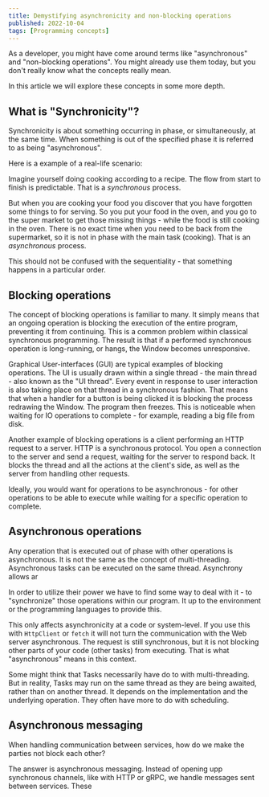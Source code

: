 ```yaml
---
title: Demystifying asynchronicity and non-blocking operations
published: 2022-10-04
tags: [Programming concepts]
---
```


As a developer, you might have come around terms like "asynchronous" and "non-blocking operations". You might already use them today, but you don't really know what the concepts really mean.

In this article we will explore these concepts in some more depth.

## What is "Synchronicity"?

Synchronicity is about something occurring in phase, or simultaneously, at the same time. When something is out of the specified phase it is referred to as being "asynchronous".

Here is a example of a real-life scenario:

Imagine yourself doing cooking according to a recipe. The flow from start to finish is predictable. That is a *synchronous* process. 

But when you are cooking your food you discover that you have forgotten some things to for serving. So you put your food in the oven, and you go to the super market to get those missing things - while the food is still cooking in the oven. There is no exact time when you need to be back from the supermarket, so it is not in phase with the main task (cooking). That is an *asynchronous* process.

This should not be confused with the sequentiality - that something happens in a particular order.

## Blocking operations

The concept of blocking operations is familiar to many. It simply means that an ongoing operation is blocking the execution of the entire program, preventing it from continuing. This is a common problem within classical synchronous programming. The result is that if a performed synchronous operation is long-running, or hangs, the Window becomes unresponsive.

Graphical User-interfaces (GUI) are typical examples of blocking operations. The UI is usually drawn within a single thread - the main thread - also known as the "UI thread". Every event in response to user interaction is also taking place on that thread in a synchronous fashion. That means that when a handler for a button is being clicked it is blocking the process redrawing the Window. The program then freezes. This is noticeable when waiting for IO operations to complete - for example, reading a big file from disk.

Another example of blocking operations is a client performing an HTTP request to a server. HTTP is a synchronous protocol. You open a connection to the server and send a request, waiting for the server to respond back. It blocks the thread and all the actions at the client's side, as well as the server from handling other requests.

Ideally, you would want for operations to be asynchronous - for other operations to be able to execute while waiting for a specific operation to complete.

## Asynchronous operations

Any operation that is executed out of phase with other operations is asynchronous. It is not the same as the concept of multi-threading. Asynchronous tasks can be executed on the same thread. Asynchrony allows ar

In order to utilize their power we have to find some way to deal with it - to "synchronize" those operations within our program. It up to the environment or the programming languages to provide this.

This only affects asynchronicity at a code or system-level. If you use this with ```HttpClient``` or ```fetch``` it will not turn the communication with the Web server asynchronous. The request is still synchronous, but it is not blocking other parts of your code (other tasks) from executing. That is what "asynchronous" means in this context.

Some might think that Tasks necessarily have do to with multi-threading. But in reality, Tasks may run on the same thread as they are being awaited, rather than on another thread. It depends on the implementation and the underlying operation. They often have more to do with scheduling.

## Asynchronous messaging

When handling communication between services, how do we make the parties not block each other?

The answer is asynchronous messaging. Instead of opening upp synchronous channels, like with HTTP or gRPC, we handle messages sent between services. These 
